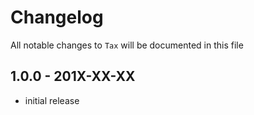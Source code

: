 # Changelog

All notable changes to `Tax` will be documented in this file

## 1.0.0 - 201X-XX-XX

- initial release
